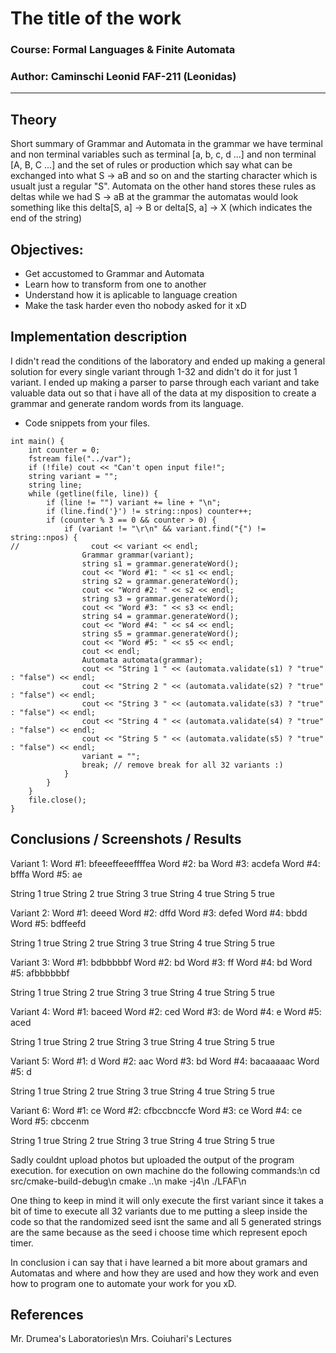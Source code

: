 # The title of the work

### Course: Formal Languages & Finite Automata
### Author: Caminschi Leonid FAF-211 (Leonidas)

----

## Theory
Short summary of Grammar and Automata in the grammar we have terminal and
non terminal variables such as terminal [a, b, c, d ...] and non terminal
[A, B, C ...] and the set of rules or production which say what can be
exchanged into what S -> aB and so on and the starting character which 
is usualt just a regular "S".
Automata on the other hand stores these rules as deltas while we had 
S -> aB at the grammar the automatas would look something like this
delta[S, a] -> B or
delta[S, a] -> X (which indicates the end of the string)


## Objectives:

* Get accustomed to Grammar and Automata
* Learn how to transform from one to another
* Understand how it is aplicable to language creation
* Make the task harder even tho nobody asked for it xD

## Implementation description

I didn't read the conditions of the laboratory and ended up making a general
solution for every single variant through 1-32 and didn't do it for just 1 variant.
I ended up making a parser to parse through each variant and take valuable data out
so that i have all of the data at my disposition to create a grammar and generate random
words from its language.

* Code snippets from your files.

```
int main() {
    int counter = 0;
    fstream file("../var");
    if (!file) cout << "Can't open input file!";
    string variant = "";
    string line;
    while (getline(file, line)) {
        if (line != "") variant += line + "\n";
        if (line.find('}') != string::npos) counter++;
        if (counter % 3 == 0 && counter > 0) {
            if (variant != "\r\n" && variant.find("{") != string::npos) {
//                cout << variant << endl;
                Grammar grammar(variant);
                string s1 = grammar.generateWord();
                cout << "Word #1: " << s1 << endl;
                string s2 = grammar.generateWord();
                cout << "Word #2: " << s2 << endl;
                string s3 = grammar.generateWord();
                cout << "Word #3: " << s3 << endl;
                string s4 = grammar.generateWord();
                cout << "Word #4: " << s4 << endl;
                string s5 = grammar.generateWord();
                cout << "Word #5: " << s5 << endl;
                cout << endl;
                Automata automata(grammar);
                cout << "String 1 " << (automata.validate(s1) ? "true" : "false") << endl;
                cout << "String 2 " << (automata.validate(s2) ? "true" : "false") << endl;
                cout << "String 3 " << (automata.validate(s3) ? "true" : "false") << endl;
                cout << "String 4 " << (automata.validate(s4) ? "true" : "false") << endl;
                cout << "String 5 " << (automata.validate(s5) ? "true" : "false") << endl;
                variant = "";
                break; // remove break for all 32 variants :)
            }
        }
    }
    file.close();
}
```

## Conclusions / Screenshots / Results

Variant 1:
Word #1: bfeeeffeeeffffea
Word #2: ba
Word #3: acdefa
Word #4: bfffa
Word #5: ae

String 1 true
String 2 true
String 3 true
String 4 true
String 5 true

Variant 2:
Word #1: deeed
Word #2: dffd
Word #3: defed
Word #4: bbdd
Word #5: bdffeefd

String 1 true
String 2 true
String 3 true
String 4 true
String 5 true

Variant 3:
Word #1: bdbbbbbf
Word #2: bd
Word #3: ff
Word #4: bd
Word #5: afbbbbbbf

String 1 true
String 2 true
String 3 true
String 4 true
String 5 true

Variant 4:
Word #1: baceed
Word #2: ced
Word #3: de
Word #4: e
Word #5: aced

String 1 true
String 2 true
String 3 true
String 4 true
String 5 true

Variant 5:
Word #1: d
Word #2: aac
Word #3: bd
Word #4: bacaaaaac
Word #5: d

String 1 true
String 2 true
String 3 true
String 4 true
String 5 true

Variant 6:
Word #1: ce
Word #2: cfbccbnccfe
Word #3: ce
Word #4: ce
Word #5: cbccenm

String 1 true
String 2 true
String 3 true
String 4 true
String 5 true

Sadly couldnt upload photos but uploaded the output of the program execution.
for execution on own machine do the following commands:\n
cd src/cmake-build-debug\n
cmake ..\n
make -j4\n
./LFAF\n

One thing to keep in mind it will only execute the first variant since it takes a bit of time
to execute all 32 variants due to me putting a sleep inside the code so that the randomized
seed isnt the same and all 5 generated strings are the same because  as the seed i choose time
which represent epoch timer.

In conclusion i can say that i have learned a bit more about gramars and Automatas and where and how
they are used and how they work and even how to program one to automate your work for you xD.

## References

Mr. Drumea's Laboratories\n
Mrs. Coiuhari's Lectures
